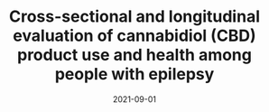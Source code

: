 ---
title: "Cross-sectional and longitudinal evaluation of cannabidiol (CBD) product use and health among people with epilepsy"
collection: publications
permalink: /publication/2021-09-01-cannabis-epilepsy
date: 2021-09-01
venue: 'Epilepsy &amp; Behavior'
link: 'https://doi.org/10.1016/j.yebeh.2021.108205'
citation: 'Strickland JC, Jackson H, Schlienz NJ, Salpekar J, <b>Martin EL</b>, Munson J, Bonn-Miller MO, &amp; Vandrey R. Cross-sectional and longitudinal evaluation of cannabidiol (CBD) product use and health among people with epilepsy. <i>Epilepsy &amp; Behavior</i>. (2021).'
---